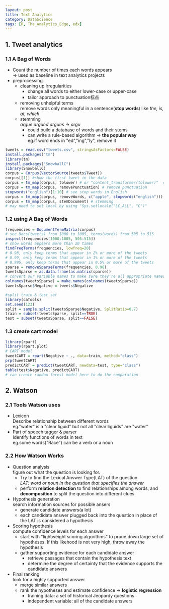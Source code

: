 ```yaml
---
layout: post
title: Text Analytics
category: DataScience
tags: [R, The_Analytics_Edge, edx]
---
```


<!-- more -->

## 1. Tweet analytics
### 1.1 A Bag of Words
- Count the number of times each words appears  
	-> used as baseline in text analytics projects
- preprocessing
	+ cleaning up irregularities  
		- change all words to either lower-case or upper-case
		- tailor approach to punctuation标点
	+ removing unhelpful terms  
		remove words only meaningful in a sentence(**stop words**) like *the, is, at, which*
	+ stemming  
	*argue  argued  argues*  -> *argu*
		- could build a database of words and their stems
		- can write a rule-based algorithm -> **the popular way**  
		eg.if word ends in "ed","ing","ly", remove it

```r
tweets = read.csv("tweets.csv", stringsAsFactors=FALSE)
install.packages("tm")
library(tm)
install.packages("SnowballC")
library(SnowballC)
corpus = Corpus(VectorSource(tweets$Tweet))
corpus[[1]] #show the first tweet in the data
corpus = tm_map(corpus, tolower) # or "content_transformer(tolower)"  change to lower-case
corpus = tm_map(corpus, removePunctuation) # remove punctuation
stopwords("english")[1:10] # see stop words in English
corpus = tm_map(corpus, removeWords, c("apple", stopwords("english")))
corpus = tm_map(corpus, stemDocument) # stemming
# may need to set local by using "Sys.setlocale("LC_ALL", "C")"
```

### 1.2 using A Bag of Words

```r
frequencies = DocumentTermMatrix(corpus)
# see Docs(tweets) from 1000 to 1005, terms(words) from 505 to 515
inspect(frequencies[1000:1005, 505:515])
# show words appears more than 20 times  
findFreqTerms(frequencies, lowfreq=20) 
# 0.98, only keep terms that appear in 2% or more of the tweets
# 0.99, only keep terms that appear in 1% or more of the tweets
# 0.995, only keep terms that appear in 0.5% or more of the tweets
sparse = removeSparseTerms(frequencies, 0.98) 
tweetsSparse = as.data.frame(as.matrix(sparse))
# convert our variable names to make sure they're all appropriate names
colnames(tweetsSparse) = make.names(colnames(tweetsSparse)) 
tweetsSparse$Negative = tweets$Negative

#split train & test set
library(caTools)
set.seed(123)
split = sample.split(tweetsSparse$Negative, SplitRatio=0.7)
train = subset(tweetsSparse, split==TRUE)
test = subset(tweetsSparse, split==FALSE)
```

### 1.3 create cart model
```r
library(rpart)
library(rpart.plot)
# CART model
tweetCART = rpart(Negative ~ ., data=train, method="class")
prp(tweetCART)
predictCART = predict(tweetCART, newdata=test, type="class")
table(test$Negative, predictCART)
# can create random forest model here to do the comparation
```

## 2. Watson
### 2.1 Tools Watson uses
- Lexicon  
	Describe relationship between different words  
	eg."water" is a "clear liguid" but not all "clear liguids" are "water"
- Part of speech tagger & parser  
	Identify functions of words in text  
	eg.some words("Race") can be a verb or a noun

### 2.2 How Watson Works
- Question analysis  
	figure out what the question is looking for.  
	+ Try to find the Lexical Answer Type(LAT) of the question    
	*LAT: word or noun in the question that specifies the answer*  
	+ perform **relation detection** to find relationships among words, and **decomposition** to split the question into different clues
- Hypothesis generation  
	search information sources for possible ansers  
	+ generate candidate answers(a lot)
	+ each candidate answer plugged back into the question in place of the LAT is considered a hypothesis
- Scoring hypothesis  
	compute confidence levels for each answer  
	+ start with "lightweight scoring algorithms" to prune down large set of hypotheses. If this likehood is not very high, throw away the hypothesis  
	+ gather supporting evidence for each candidate answer  
		- retrieve passages that contain the hypothesis text
		- determine the degree of certainty that the evidence supports the candidate answers
- Final ranking  
	look for a highly supported answer
	+ merge similar answers
	+ rank the hypotheses and estimate confidence -> **logistic regression**
		- training data: a set of historical Jeopardy questions
		- independent variable: all of the candidate answers